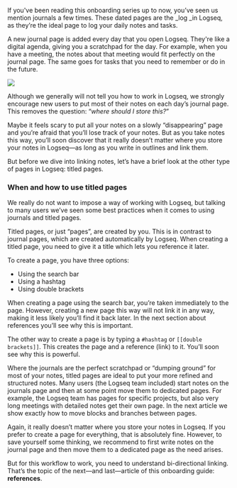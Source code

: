 If you've been reading this onboarding series up to now, you’ve seen us mention journals a few times. These dated pages are the _log _in Logseq, as they’re the ideal page to log your daily notes and tasks.

A new journal page is added every day that you open Logseq. They're like a digital agenda, giving you a scratchpad for the day. For example, when you have a meeting, the notes about that meeting would fit perfectly on the journal page. The same goes for tasks that you need to remember or do in the future.

![](4_1_JournalsWithTasksAndNotes)

Although we generally will not tell you how to work in Logseq, we strongly encourage new users to put most of their notes on each day’s journal page. This removes the question: “_where should I store this?_”

Maybe it feels scary to put all your notes on a slowly “disappearing” page and you’re afraid that you’ll lose track of your notes. But as you take notes this way, you’ll soon discover that it really doesn’t matter where you store your notes in Logseq—as long as you write in outlines and link them.

But before we dive into linking notes, let’s have a brief look at the other type of pages in Logseq: titled pages.

### When and how to use titled pages
We really do not want to impose a way of working with Logseq, but talking to many users we’ve seen some best practices when it comes to using journals and titled pages.

Titled pages, or just “pages”, are created by you. This is in contrast to journal pages, which are created automatically by Logseq. When creating a titled page, you need to give it a title which lets you reference it later.

To create a page, you have three options:

* Using the search bar
* Using a hashtag
* Using double brackets

When creating a page using the search bar, you’re taken immediately to the page. However, creating a new page this way will not link it in any way, making it less likely you’ll find it back later. In the next section about references you’ll see why this is important.

The other way to create a page is by typing a `#hashtag` or `[[double brackets]]`. This creates the page and a reference (link) to it. You’ll soon see why this is powerful.

Where the journals are the perfect scratchpad or “dumping ground” for most of your notes, titled pages are ideal to put your more refined and structured notes. Many users (the Logseq team included) start notes on the journals page and then at some point move them to dedicated pages. For example, the Logseq team has pages for specific projects, but also very long meetings with detailed notes get their own page. In the next article we show exactly how to move blocks and branches between pages.

Again, it really doesn’t matter where you store your notes in Logseq. If you prefer to create a page for everything, that is absolutely fine. However, to save yourself some thinking, we recommend to first write notes on the journal page and then move them to a dedicated page as the need arises.

But for this workflow to work, you need to understand bi-directional linking. That’s the topic of the next—and last—article of this onboarding guide: **references**.